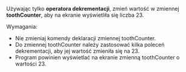 Używając tylko **operatora dekrementacji**, zmień wartość w zmiennej **toothCounter**, 
aby na ekranie wyświetliła się liczba 23.

Wymagania:
- Nie zmieniaj komendy deklaracji zmiennej toothCounter.
- Do zmiennej toothCounter należy zastosować kilka poleceń dekrementacji, aby jej wartość zmieniła się na 23.
- Program powinien wyświetlać na ekranie zmienną toothCounter o wartości 23.